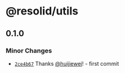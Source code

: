 # @resolid/utils

## 0.1.0

### Minor Changes

- [`2ce4b67`](https://github.com/huijiewei/resolid-utils/commit/2ce4b6784bbe3b09e52df8657cc53fb2d6c92e0d) Thanks [@huijiewei](https://github.com/huijiewei)! - first commit
